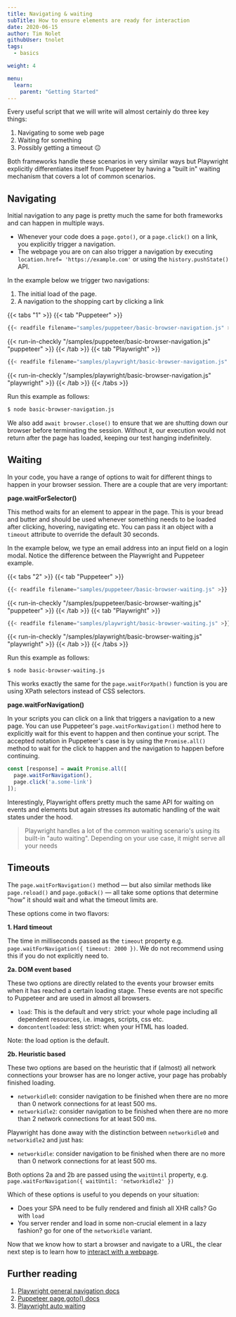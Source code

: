 ```yaml
---
title: Navigating & waiting
subTitle: How to ensure elements are ready for interaction
date: 2020-06-15
author: Tim Nolet
githubUser: tnolet
tags:
  - basics

weight: 4

menu:
  learn:
    parent: "Getting Started"
---
```


Every useful script that we will write will almost certainly do three key things:
1. Navigating to some web page
2. Waiting for something
3. Possibly getting a timeout 😐

Both frameworks handle these scenarios in very similar ways but Playwright explicitly differentiates itself from Puppeteer
by having a "built in" waiting mechanism that covers a lot of common scenarios.

<!-- more -->

## Navigating

Initial navigation to any page is pretty much the same for both frameworks and can happen in multiple ways.

- Whenever your code does a `page.goto()`, or a `page.click()` on a link, you explicitly trigger a navigation.
- The webpage you are on can also trigger a navigation by executing `location.href= 'https://example.com'` or using the
`history.pushState()` API.

In the example below we trigger two navigations:

1. The initial load of the page.
2. A navigation to the shopping cart by clicking a link

<!-- more -->

{{< tabs "1" >}}
{{< tab "Puppeteer" >}}
```js
{{< readfile filename="samples/puppeteer/basic-browser-navigation.js" >}}
```
{{< run-in-checkly "/samples/puppeteer/basic-browser-navigation.js" "puppeteer"  >}}
{{< /tab >}}
{{< tab "Playwright" >}}
```js
{{< readfile filename="samples/playwright/basic-browser-navigation.js" >}}
```
{{< run-in-checkly "/samples/playwright/basic-browser-navigation.js" "playwright"  >}}
{{< /tab >}}
{{< /tabs >}}

Run this example as follows:
```sh
$ node basic-browser-navigation.js
```


We also add `await browser.close()` to ensure that we are shutting down our browser before terminating the session.
Without it, our execution would not return after the page has loaded, keeping our test hanging indefinitely.

## Waiting

In your code, you have a range of options to wait for different things to happen in your browser session. There are a couple
that are very important:

**page.waitForSelector()**

This method waits for an element to appear in the page. This is your bread and butter and should be used whenever something
needs to be loaded after clicking, hovering, navigating etc. You can pass it an object with a `timeout` attribute
to override the default 30 seconds.

In the example below, we type an email address into an input field on a login modal. Notice the difference between
the Playwright and Puppeteer example.

{{< tabs "2" >}}
{{< tab "Puppeteer" >}}
```js
{{< readfile filename="samples/puppeteer/basic-browser-waiting.js" >}}
```
{{< run-in-checkly "/samples/puppeteer/basic-browser-waiting.js" "puppeteer"  >}}
{{< /tab >}}
{{< tab "Playwright" >}}
```js
{{< readfile filename="samples/playwright/basic-browser-waiting.js" >}}
```
{{< run-in-checkly "/samples/playwright/basic-browser-waiting.js" "playwright"  >}}
{{< /tab >}}
{{< /tabs >}}

Run this example as follows:

```shell script
$ node basic-browser-waiting.js
```


This works exactly the same for the `page.waitForXpath()` function is you are using XPath selectors instead of CSS selectors.

**page.waitForNavigation()**

In your scripts you can click on a link that triggers a navigation to a new page. You can use Puppeteer's `page.waitForNavigation()`
method here to explicitly wait for this event to happen and then continue your script. The accepted notation in Puppeteer's
case is by using the `Promise.all()` method to wait for the click to happen and the navigation to happen before continuing.

```js
const [response] = await Promise.all([
  page.waitForNavigation(),
  page.click('a.some-link')
]);
```

Interestingly, Playwright offers pretty much the same API for waiting on events and elements but again stresses its automatic handling
of the wait states under the hood.

> Playwright handles a lot of the common waiting scenario's using its built-in "auto waiting". Depending on your use case, it might serve all your needs


## Timeouts

The `page.waitForNavigation()` method — but also similar methods like `page.reload()` and `page.goBack()` — all take some
options that determine "how" it should wait and what the timeout limits are.

These options come in two flavors:

**1. Hard timeout**

The time in milliseconds passed as the `timeout` property e.g.
`page.waitForNavigation({ timeout: 2000 })`. We do not recommend
using this if you do not explicitly need to.

**2a. DOM event based**

These two options are directly related to the events your browser emits when it has reached a certain loading stage.
These events are not specific to Puppeteer and are used in almost all browsers.

- `load`: This is the default and very strict: your whole page including all dependent resources, i.e. images, scripts, css etc.
- `domcontentloaded`: less strict: when your HTML has loaded.

Note: the load option is the default.

**2b. Heuristic based**

These two options are based on the heuristic that if (almost) all network connections your browser has are no longer active,
your page has probably finished loading.

- `networkidle0`: consider navigation to be finished when there are no more than 0 network connections for at least 500 ms.
- `networkidle2`: consider navigation to be finished when there are no more than 2 network connections for at least 500 ms.

Playwright has done away with the distinction between `networkidle0` and `networkidle2` and just has:

- `networkidle`: consider navigation to be finished when there are no more than 0 network connections for at least 500 ms.

Both options 2a and 2b are passed using the `waitUntil` property, e.g. `page.waitForNavigation({ waitUntil: 'networkidle2' })`

Which of these options is useful to you depends on your situation:

- Does your SPA need to be fully rendered and finish all XHR calls? Go with `load`
- You server render and load in some non-crucial element in a lazy fashion? go for one of the `networkidle` variant.


Now that we know how to start a browser and navigate to a URL, the clear next step is to learn how to [interact with a webpage](/learn/headless/basics-clicking-typing/).

## Further reading
1. [Playwright general navigation docs](https://playwright.dev/#version=v1.3.0&path=docs%2Floading.md&q=)
2. [Puppeteer page.goto() docs](https://pptr.dev/#?product=Puppeteer&version=v5.2.1&show=api-pagegotourl-options)
3. [Playwright auto waiting](https://playwright.dev/#version=v1.3.0&path=docs%2Fcore-concepts.md&q=auto-waiting)
